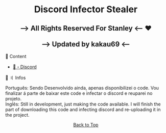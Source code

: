 <h1 align="center">
  <a id="top"></a>Discord Infector Stealer
</h1>

<h2 align="center">
--> All Rights Reserved For Stanley <-- ❤️
           <br>
           <br>
--> Updated by kakau69 <-- 

</h2>

<a id="content"></a>🧬 Content
  
- [💊・Discord](https://discord.gg/collapsy)


<a id="howtouse"></a>📁 〢 Infos

Português: Sendo Desenvolvido ainda, apenas disponibilizei o code. Vou finalizar á parte de baixar este code e infectar o discord e reuparei no projeto. <br>
Inglês: Still in development, just making the code available. I will finish the part of downloading this code and infecting discord and re-uploading it in the project.
<p align="center"><a href=#top>Back to Top</a></p>
